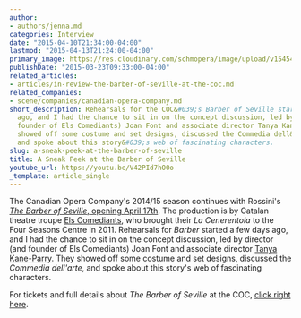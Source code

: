 ```yaml
---
author:
- authors/jenna.md
categories: Interview
date: "2015-04-10T21:34:00-04:00"
lastmod: "2015-04-13T21:24:00-04:00"
primary_image: https://res.cloudinary.com/schmopera/image/upload/v1545409169/media/webhook-uploads/1428715945862/Barber-Costumes.jpg.jpg
publishDate: "2015-03-23T09:33:00-04:00"
related_articles:
- articles/in-review-the-barber-of-seville-at-the-coc.md
related_companies:
- scene/companies/canadian-opera-company.md
short_description: Rehearsals for the COC&#039;s Barber of Seville started a few days
  ago, and I had the chance to sit in on the concept discussion, led by director (and
  founder of Els Comediants) Joan Font and associate director Tanya Kane-Parry. They
  showed off some costume and set designs, discussed the Commedia dell&#039;arte,
  and spoke about this story&#039;s web of fascinating characters.
slug: a-sneak-peek-at-the-barber-of-seville
title: A Sneak Peek at the Barber of Seville
youtube_url: https://youtu.be/V42PId7hO0o
_template: article_single
---
```


<p>
	The Canadian Opera Company's 2014/15 season continues with Rossini's <a href="http://www.coc.ca/PerformancesAndTickets/1415Season/BarberofSeville.aspx" target="_blank" data-mce-href="http://www.coc.ca/PerformancesAndTickets/1415Season/BarberofSeville.aspx"><em>The Barber of Seville</em>, opening April 17th</a>. The production is by Catalan theatre troupe <a href="http://comediants.com/?lang=en" target="_blank" data-mce-href="http://comediants.com/?lang=en">Els Comediants</a>, who brought their <em>La Cenerentola</em> to the Four Seasons Centre in 2011. Rehearsals for <em>Barber </em>started a few days ago, and I had the chance to sit in on the concept discussion, led by director (and founder of Els Comediants) Joan Font and associate director <a href="http://tanyakaneparry.blogspot.ca/p/bio.html" target="_blank" data-mce-href="http://tanyakaneparry.blogspot.ca/p/bio.html">Tanya Kane-Parry</a>. They showed off some costume and set designs, discussed the <em>Commedia dell'arte</em>, and spoke about this story's web of fascinating characters.
</p>
<p>
	For tickets and full details about <em>The Barber of Seville</em> at the COC, <a href="http://www.coc.ca/PerformancesAndTickets/1415Season/BarberofSeville/CastAndCreativeTeam.aspx" target="_blank" data-mce-href="http://www.coc.ca/PerformancesAndTickets/1415Season/BarberofSeville/CastAndCreativeTeam.aspx">click right here</a>.<br>
</p>
